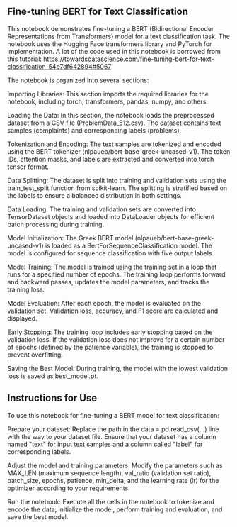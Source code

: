 ## Fine-tuning BERT for Text Classification

This notebook demonstrates fine-tuning a BERT (Bidirectional Encoder Representations from Transformers) model for a text classification task. The notebook uses the Hugging Face transformers library and PyTorch for implementation.
A lot of the code used in this notebook is borrowed from this tutorial: https://towardsdatascience.com/fine-tuning-bert-for-text-classification-54e7df642894#5067

The notebook is organized into several sections:

Importing Libraries: This section imports the required libraries for the notebook, including torch, transformers, pandas, numpy, and others.

Loading the Data: In this section, the notebook loads the preprocessed dataset from a CSV file (ProblemData_512.csv). The dataset contains text samples (complaints) and corresponding labels (problems).

Tokenization and Encoding: The text samples are tokenized and encoded using the BERT tokenizer (nlpaueb/bert-base-greek-uncased-v1). The token IDs, attention masks, and labels are extracted and converted into torch tensor format.

Data Splitting: The dataset is split into training and validation sets using the train_test_split function from scikit-learn. The splitting is stratified based on the labels to ensure a balanced distribution in both settings.

Data Loading: The training and validation sets are converted into TensorDataset objects and loaded into DataLoader objects for efficient batch processing during training.

Model Initialization: The Greek BERT model (nlpaueb/bert-base-greek-uncased-v1) is loaded as a BertForSequenceClassification model. The model is configured for sequence classification with five output labels.

Model Training: The model is trained using the training set in a loop that runs for a specified number of epochs. The training loop performs forward and backward passes, updates the model parameters, and tracks the training loss.

Model Evaluation: After each epoch, the model is evaluated on the validation set. Validation loss, accuracy, and F1 score are calculated and displayed.

Early Stopping: The training loop includes early stopping based on the validation loss. If the validation loss does not improve for a certain number of epochs (defined by the patience variable), the training is stopped to prevent overfitting.

Saving the Best Model: During training, the model with the lowest validation loss is saved as best_model.pt.

## Instructions for Use

To use this notebook for fine-tuning a BERT model for text classification:

Prepare your dataset: Replace the path in the data = pd.read_csv(...) line with the way to your dataset file. Ensure that your dataset has a column named "text" for input text samples and a column called "label" for corresponding labels.

Adjust the model and training parameters: Modify the parameters such as MAX_LEN (maximum sequence length), val_ratio (validation set ratio), batch_size, epochs, patience, min_delta, and the learning rate (lr) for the optimizer according to your requirements.

Run the notebook: Execute all the cells in the notebook to tokenize and encode the data, initialize the model, perform training and evaluation, and save the best model.
